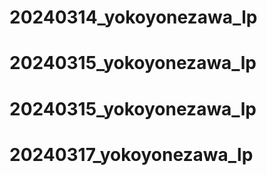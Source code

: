 # 20240314_yokoyonezawa_lp
# 20240315_yokoyonezawa_lp
# 20240315_yokoyonezawa_lp
# 20240317_yokoyonezawa_lp
